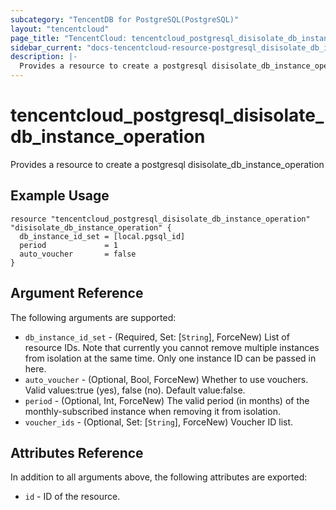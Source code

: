 ```yaml
---
subcategory: "TencentDB for PostgreSQL(PostgreSQL)"
layout: "tencentcloud"
page_title: "TencentCloud: tencentcloud_postgresql_disisolate_db_instance_operation"
sidebar_current: "docs-tencentcloud-resource-postgresql_disisolate_db_instance_operation"
description: |-
  Provides a resource to create a postgresql disisolate_db_instance_operation
---
```


# tencentcloud_postgresql_disisolate_db_instance_operation

Provides a resource to create a postgresql disisolate_db_instance_operation

## Example Usage

```hcl
resource "tencentcloud_postgresql_disisolate_db_instance_operation" "disisolate_db_instance_operation" {
  db_instance_id_set = [local.pgsql_id]
  period             = 1
  auto_voucher       = false
}
```

## Argument Reference

The following arguments are supported:

* `db_instance_id_set` - (Required, Set: [`String`], ForceNew) List of resource IDs. Note that currently you cannot remove multiple instances from isolation at the same time. Only one instance ID can be passed in here.
* `auto_voucher` - (Optional, Bool, ForceNew) Whether to use vouchers. Valid values:true (yes), false (no). Default value:false.
* `period` - (Optional, Int, ForceNew) The valid period (in months) of the monthly-subscribed instance when removing it from isolation.
* `voucher_ids` - (Optional, Set: [`String`], ForceNew) Voucher ID list.

## Attributes Reference

In addition to all arguments above, the following attributes are exported:

* `id` - ID of the resource.




